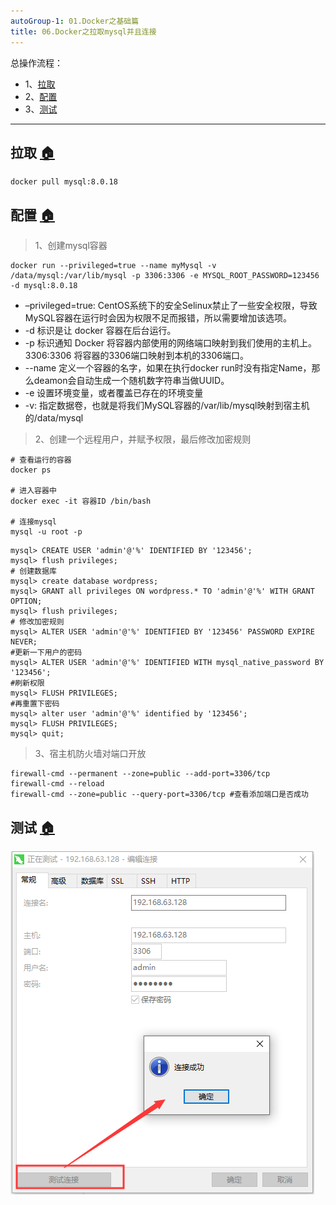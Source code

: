 ```yaml
---
autoGroup-1: 01.Docker之基础篇
title: 06.Docker之拉取mysql并且连接
---
```



总操作流程：
- 1、[拉取](#docker-01)
- 2、[配置](#docker-02)
- 3、[测试](#docker-03)

***

## 拉取 <a name="docker-01" href="#" >:house:</a>

```shell
docker pull mysql:8.0.18
```

## 配置 <a name="docker-02" href="#" >:house:</a>

> 1、创建mysql容器

```
docker run --privileged=true --name myMysql -v /data/mysql:/var/lib/mysql -p 3306:3306 -e MYSQL_ROOT_PASSWORD=123456 -d mysql:8.0.18
```
- –privileged=true: CentOS系统下的安全Selinux禁止了一些安全权限，导致MySQL容器在运行时会因为权限不足而报错，所以需要增加该选项。
- -d 标识是让 docker 容器在后台运行。
- -p 标识通知 Docker 将容器内部使用的网络端口映射到我们使用的主机上。3306:3306 将容器的3306端口映射到本机的3306端口。
- --name 定义一个容器的名字，如果在执行docker run时没有指定Name，那么deamon会自动生成一个随机数字符串当做UUID。
- -e 设置环境变量，或者覆盖已存在的环境变量
- -v: 指定数据卷，也就是将我们MySQL容器的/var/lib/mysql映射到宿主机的/data/mysql

> 2、创建一个远程用户，并赋予权限，最后修改加密规则

```shell
# 查看运行的容器
docker ps 

# 进入容器中
docker exec -it 容器ID /bin/bash  

# 连接mysql
mysql -u root -p
```

```shell
mysql> CREATE USER 'admin'@'%' IDENTIFIED BY '123456';
mysql> flush privileges;
# 创建数据库
mysql> create database wordpress;
mysql> GRANT all privileges ON wordpress.* TO 'admin'@'%' WITH GRANT OPTION;
mysql> flush privileges; 
# 修改加密规则
mysql> ALTER USER 'admin'@'%' IDENTIFIED BY '123456' PASSWORD EXPIRE NEVER;
#更新一下用户的密码 
mysql> ALTER USER 'admin'@'%' IDENTIFIED WITH mysql_native_password BY '123456';
#刷新权限 
mysql> FLUSH PRIVILEGES;
#再重置下密码
mysql> alter user 'admin'@'%' identified by '123456';
mysql> FLUSH PRIVILEGES;
mysql> quit;
```

> 3、宿主机防火墙对端口开放

```
firewall-cmd --permanent --zone=public --add-port=3306/tcp
firewall-cmd --reload
firewall-cmd --zone=public --query-port=3306/tcp #查看添加端口是否成功
```

## 测试 <a name="docker-03" href="#" >:house:</a>

![](./image/6-1.png)

